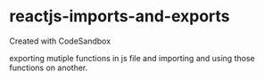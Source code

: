 # reactjs-imports-and-exports
Created with CodeSandbox

exporting mutiple functions in js file and importing and using those functions on another. 

